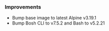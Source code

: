 ### Improvements

- Bump base image to latest Alpine v3.19.1
- Bump Bosh CLI to v7.5.2 and Bash to v5.2.21
